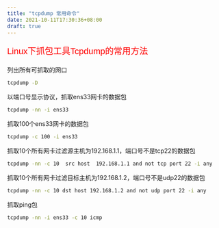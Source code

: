 ```yaml
---
title: "tcpdump 常用命令"
date: 2021-10-11T17:30:36+08:00
draft: true
---
```








<p style="text-align:left;color:red;font-size:20px;font-family:arial">Linux下抓包工具Tcpdump的常用方法</p>  



列出所有可抓取的网口

```bash
tcpdump -D
```

  

以端口号显示协议，抓取ens33网卡的数据包

```bash
tcpdump -nn -i ens33
```

  

抓取100个ens33网卡的数据包

```bash
tcpdump -c 100 -i ens33
```

  

抓取10个所有网卡过滤源主机为192.168.1.1，端口号不是tcp22的数据包

```bash
tcpdump -nn -c 10  src host  192.168.1.1 and not tcp port 22 -i any
```

  

抓取10个所有网卡过滤目标主机为192.168.1.2，端口号不是udp22的数据包

```bash
tcpdump -nn -c 10 dst host 192.168.1.2 and not udp port 22 -i any
```

  

抓取ping包

```bash
tcpdump -nn -i ens33 -c 10 icmp
```




